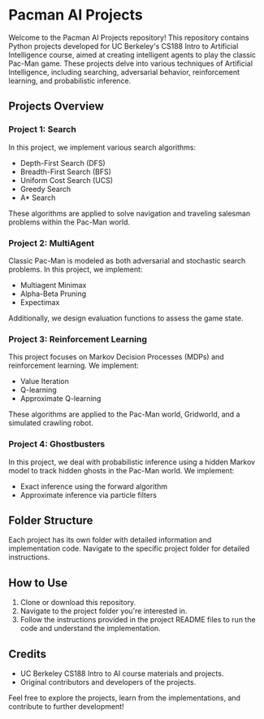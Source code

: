 # Pacman AI Projects

Welcome to the Pacman AI Projects repository! This repository contains Python projects developed for UC Berkeley's CS188 Intro to Artificial Intelligence course, aimed at creating intelligent agents to play the classic Pac-Man game. These projects delve into various techniques of Artificial Intelligence, including searching, adversarial behavior, reinforcement learning, and probabilistic inference.

## Projects Overview

### Project 1: Search
In this project, we implement various search algorithms:
- Depth-First Search (DFS)
- Breadth-First Search (BFS)
- Uniform Cost Search (UCS)
- Greedy Search
- A* Search

These algorithms are applied to solve navigation and traveling salesman problems within the Pac-Man world.

### Project 2: MultiAgent
Classic Pac-Man is modeled as both adversarial and stochastic search problems. In this project, we implement:
- Multiagent Minimax
- Alpha-Beta Pruning
- Expectimax

Additionally, we design evaluation functions to assess the game state.

### Project 3: Reinforcement Learning
This project focuses on Markov Decision Processes (MDPs) and reinforcement learning. We implement:
- Value Iteration
- Q-learning
- Approximate Q-learning

These algorithms are applied to the Pac-Man world, Gridworld, and a simulated crawling robot.

### Project 4: Ghostbusters
In this project, we deal with probabilistic inference using a hidden Markov model to track hidden ghosts in the Pac-Man world. We implement:
- Exact inference using the forward algorithm
- Approximate inference via particle filters

## Folder Structure
Each project has its own folder with detailed information and implementation code. Navigate to the specific project folder for detailed instructions.

## How to Use
1. Clone or download this repository.
2. Navigate to the project folder you're interested in.
3. Follow the instructions provided in the project README files to run the code and understand the implementation.

## Credits
- UC Berkeley CS188 Intro to AI course materials and projects.
- Original contributors and developers of the projects.

Feel free to explore the projects, learn from the implementations, and contribute to further development!

